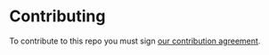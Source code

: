 # Contributing

To contribute to this repo you must sign [our contribution agreement](https://github.com/ocadotechnology/codeforlife-workspace/blob/main/CONTRIBUTING.md).
